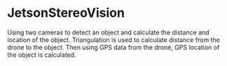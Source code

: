 # JetsonStereoVision
Using two cameras to detect an object and calculate the distance and location of the object. Triangulation is used to calculate distance from the drone to the object. Then using GPS data from the drone, GPS location of the object is calculated.
